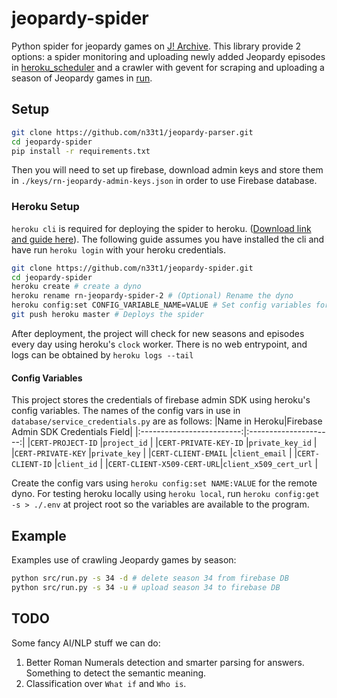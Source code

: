# jeopardy-spider
Python spider for jeopardy games on [J! Archive](http://j-archive.com/). This library provide 2 options: a spider monitoring and uploading newly added Jeopardy episodes in [heroku_scheduler](./src/heroku_scheduler.py) and a crawler with gevent for scraping and uploading a season of Jeopardy games in [run](./src/run.py). 

## Setup

```bash
git clone https://github.com/n33t1/jeopardy-parser.git
cd jeopardy-spider
pip install -r requirements.txt
```

Then you will need to set up firebase, download admin keys and store them in `./keys/rn-jeopardy-admin-keys.json` in order to use Firebase database.

### Heroku Setup

`heroku cli` is required for deploying the spider to heroku. ([Download link and guide here](https://devcenter.heroku.com/articles/getting-started-with-python#set-up)). The following guide assumes you have installed the cli and have run `heroku login` with your heroku credentials.

```bash
git clone https://github.com/n33t1/jeopardy-spider.git
cd jeopardy-spider
heroku create # create a dyno
heroku rename rn-jeopardy-spider-2 # (Optional) Rename the dyno
heroku config:set CONFIG_VARIABLE_NAME=VALUE # Set config variables for heroku dyno, more details below
git push heroku master # Deploys the spider
```

After deployment, the project will check for new seasons and episodes every day using heroku's `clock` worker. There is no web entrypoint, and logs can be obtained by `heroku logs --tail`

#### Config Variables

This project stores the credentials of firebase admin SDK using heroku's config variables. The names of the config vars in use in `database/service_credentials.py` are as follows:
|Name in Heroku|Firebase Admin SDK Credentials Field|
|:-------------------------:|:---------------------:|
|`CERT-PROJECT-ID`          |`project_id`           |
|`CERT-PRIVATE-KEY-ID`      |`private_key_id`       |
|`CERT-PRIVATE-KEY`         |`private_key`          |
|`CERT-CLIENT-EMAIL`        |`client_email`         |
|`CERT-CLIENT-ID`           |`client_id`            |
|`CERT-CLIENT-X509-CERT-URL`|`client_x509_cert_url` |

Create the config vars using `heroku config:set NAME:VALUE` for the remote dyno. For testing heroku locally using `heroku local`, run `heroku config:get -s > ./.env` at project root so the variables are available to the program.

## Example

Examples use of crawling Jeopardy games by season:

```bash
python src/run.py -s 34 -d # delete season 34 from firebase DB
python src/run.py -s 34 -u # upload season 34 to firebase DB
```

## TODO

Some fancy AI/NLP stuff we can do:
  1. Better Roman Numerals detection and smarter parsing for answers. Something to detect the semantic meaning.  
  2. Classification over `What if` and `Who is`.
